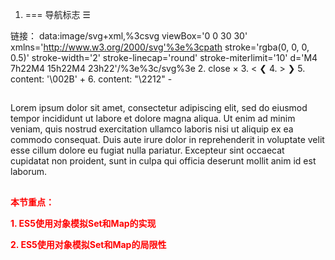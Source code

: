 1. === 导航标志 &#9776;
  
  链接：
  data:image/svg+xml,%3csvg viewBox='0 0 30 30' xmlns='http://www.w3.org/2000/svg'%3e%3cpath stroke='rgba(0, 0, 0, 0.5)' stroke-width='2' stroke-linecap='round' stroke-miterlimit='10' d='M4 7h22M4 15h22M4 23h22'/%3e%3c/svg%3e
2. close &times;
3. <  &#10094;
4. > &#10095;
5. content: '\002B'  +
6. content: "\2212" -


##
Lorem ipsum dolor sit amet, consectetur adipiscing elit, sed do eiusmod tempor incididunt ut labore et dolore magna aliqua. Ut enim ad minim veniam, quis nostrud exercitation ullamco laboris nisi ut aliquip ex ea commodo
consequat. Duis aute irure dolor in reprehenderit in voluptate velit esse cillum dolore eu fugiat nulla pariatur. Excepteur sint occaecat cupidatat non proident, sunt in culpa qui officia deserunt mollit anim id est laborum.



##
<div style="color:red; font-size: 14px;font-weight: bold">
本节重点：
<p>1. ES5使用对象模拟Set和Map的实现</p>
<p>2. ES5使用对象模拟Set和Map的局限性</p>
</div>
